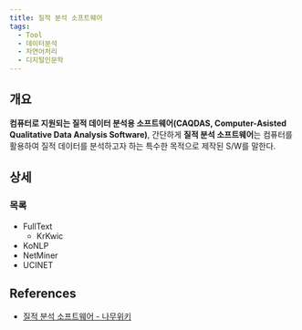 ```yaml
---
title: 질적 분석 소프트웨어
tags:
  - Tool
  - 데이터분석
  - 자연어처리
  - 디지털인문학
---
```


## 개요
**컴퓨터로 지원되는 질적 데이터 분석용 소프트웨어(CAQDAS, Computer-Asisted Qualitative Data Analysis Software)**, 간단하게 **질적 분석 소프트웨어**는 컴퓨터를 활용하여 질적 데이터를 분석하고자 하는 특수한 목적으로 제작된 S/W를 말한다.

## 상세
### 목록
- FullText
  - KrKwic
- KoNLP
- NetMiner
- UCINET

## References
- [질적 분석 소프트웨어 - 나무위키](https://namu.wiki/w/질적%20분석%20소프트웨어)